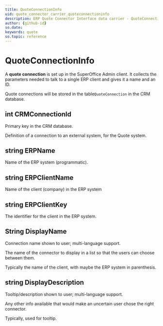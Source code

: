 ```yaml
---
title: QuoteConnectionInfo
uid: quote_connector_carrier_quoteconnectioninfo
description: ERP Quote Connector Interface data carrier - QuoteConnectionInfo
author: {github-id}
so.date:
keywords: quote
so.topic: reference
---
```


# QuoteConnectionInfo

A **quote connection** is set up in the SuperOffice Admin client. It collects the parameters needed to talk to a single ERP client and gives it a name and an ID.

Quote connections will be stored in the table`QuoteConnection` in the CRM database.

## int CRMConnectionId

Primary key in the CRM database.

Definition of a connection to an external system, for the Quote system.

## string ERPName

Name of the ERP system (programmatic).

## string ERPClientName

Name of the client (company) in the ERP system

## string ERPClientKey

The identifier for the client in the ERP system.

## String DisplayName

Connection name shown to user; multi-language support.

The name of the connector to display in a list so that the users can choose between them.

Typically the name of the client, with maybe the ERP system in parenthesis.

## string DisplayDescription

Tooltip/description shown to user; multi-language support.

Any other info available that would make an uncertain user chose the right connector.

Typically, used for tooltip.

